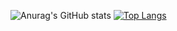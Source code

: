 ![Anurag's GitHub stats](https://github-readme-stats.vercel.app/api?username=Alfred-207&show_icons=true&theme=dark)
[![Top Langs](https://github-readme-stats.vercel.app/api/top-langs/?username=Alfred-207&layout=compact)](https://github.com/anuraghazra/github-readme-stats)
